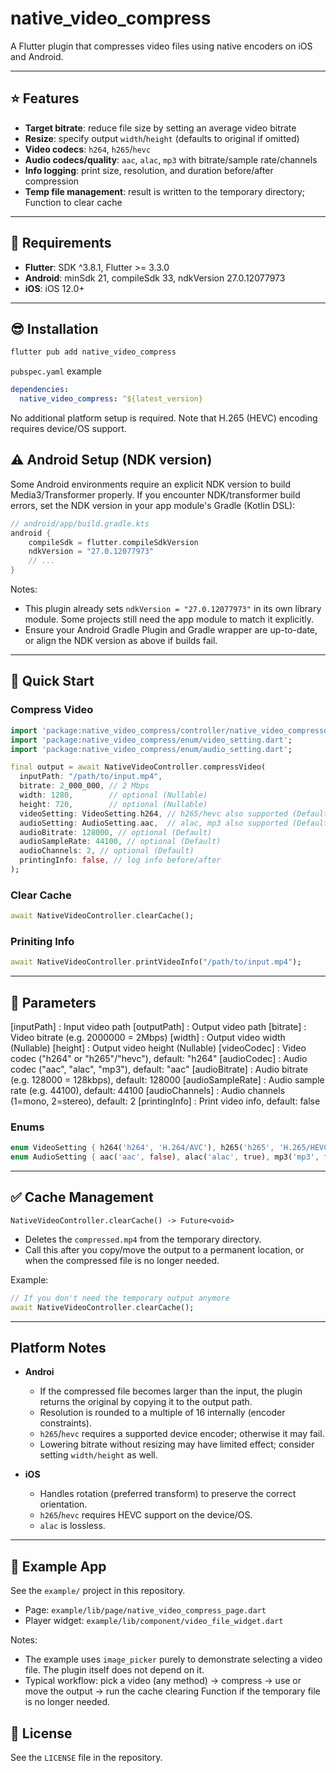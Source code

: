 # native_video_compress

A Flutter plugin that compresses video files using native encoders on iOS and Android.

---

## ⭐️ Features
- **Target bitrate**: reduce file size by setting an average video bitrate
- **Resize**: specify output `width`/`height` (defaults to original if omitted)
- **Video codecs**: `h264`, `h265`/`hevc`
- **Audio codecs/quality**: `aac`, `alac`, `mp3` with bitrate/sample rate/channels
- **Info logging**: print size, resolution, and duration before/after compression
- **Temp file management**: result is written to the temporary directory; Function to clear cache

---

## 🔶 Requirements
- **Flutter**: SDK ^3.8.1, Flutter >= 3.3.0
- **Android**: minSdk 21, compileSdk 33, ndkVersion 27.0.12077973
- **iOS**: iOS 12.0+

---

## 😎 Installation
```bash
flutter pub add native_video_compress
```

`pubspec.yaml` example
```yaml
dependencies:
  native_video_compress: ^${latest_version}
```

No additional platform setup is required. Note that H.265 (HEVC) encoding requires device/OS support.

## ⚠️ Android Setup (NDK version)
Some Android environments require an explicit NDK version to build Media3/Transformer properly. If you encounter NDK/transformer build errors, set the NDK version in your app module's Gradle (Kotlin DSL):

```kotlin
// android/app/build.gradle.kts
android {
    compileSdk = flutter.compileSdkVersion
    ndkVersion = "27.0.12077973"
    // ...
}
```

Notes:
- This plugin already sets `ndkVersion = "27.0.12077973"` in its own library module. Some projects still need the app module to match it explicitly.
- Ensure your Android Gradle Plugin and Gradle wrapper are up-to-date, or align the NDK version as above if builds fail.

---

## 🚀 Quick Start
### Compress Video
```dart
import 'package:native_video_compress/controller/native_video_compressor.dart';
import 'package:native_video_compress/enum/video_setting.dart';
import 'package:native_video_compress/enum/audio_setting.dart';

final output = await NativeVideoController.compressVideo(
  inputPath: "/path/to/input.mp4",
  bitrate: 2_000_000, // 2 Mbps
  width: 1280,        // optional (Nullable)
  height: 720,        // optional (Nullable)
  videoSetting: VideoSetting.h264, // h265/hevc also supported (Default)
  audioSetting: AudioSetting.aac,  // alac, mp3 also supported (Default)
  audioBitrate: 128000, // optional (Default)
  audioSampleRate: 44100, // optional (Default)
  audioChannels: 2, // optional (Default)
  printingInfo: false, // log info before/after
);
```

### Clear Cache
``` dart
await NativeVideoController.clearCache();
```

### Priniting Info
``` dart
await NativeVideoController.printVideoInfo("/path/to/input.mp4");
```

---

## 🧩 Parameters
[inputPath] : Input video path
[outputPath] : Output video path
[bitrate] : Video bitrate (e.g. 2000000 = 2Mbps)
[width] : Output video width (Nullable)
[height] : Output video height (Nullable)
[videoCodec] : Video codec ("h264" or "h265"/"hevc"), default: "h264"
[audioCodec] : Audio codec ("aac", "alac", "mp3"), default: "aac"
[audioBitrate] : Audio bitrate (e.g. 128000 = 128kbps), default: 128000
[audioSampleRate] : Audio sample rate (e.g. 44100), default: 44100
[audioChannels] : Audio channels (1=mono, 2=stereo), default: 2
[printingInfo] : Print video info, default: false

### Enums
```dart
enum VideoSetting { h264('h264', 'H.264/AVC'), h265('h265', 'H.265/HEVC'), hevc('hevc', 'H.265/HEVC') }
enum AudioSetting { aac('aac', false), alac('alac', true), mp3('mp3', false) }
```

---

## ✅ Cache Management
`NativeVideoController.clearCache() -> Future<void>`
- Deletes the `compressed.mp4` from the temporary directory.
- Call this after you copy/move the output to a permanent location, or when the compressed file is no longer needed.

Example:
```dart
// If you don't need the temporary output anymore
await NativeVideoController.clearCache();
```

---

## Platform Notes
- **Androi**
  - If the compressed file becomes larger than the input, the plugin returns the original by copying it to the output path.
  - Resolution is rounded to a multiple of 16 internally (encoder constraints).
  - `h265`/`hevc` requires a supported device encoder; otherwise it may fail.
  - Lowering bitrate without resizing may have limited effect; consider setting `width/height` as well.

- **iOS**
  - Handles rotation (preferred transform) to preserve the correct orientation.
  - `h265`/`hevc` requires HEVC support on the device/OS.
  - `alac` is lossless.

---

## 👀 Example App
See the `example/` project in this repository.
- Page: `example/lib/page/native_video_compress_page.dart`
- Player widget: `example/lib/component/video_file_widget.dart`

Notes:
- The example uses `image_picker` purely to demonstrate selecting a video file. The plugin itself does not depend on it.
- Typical workflow: pick a video (any method) → compress → use or move the output → run the cache clearing Function if the temporary file is no longer needed.

## 🪪 License
See the `LICENSE` file in the repository.
